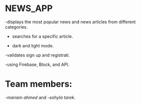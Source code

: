 # NEWS_APP

-displays the most popular news and news articles from different categories.

- searches for a specific article.

- dark and light mode.

-validates sign up and registrati.

-using Firebase, Block, and API.

# Team members:
-*mariam ahmed* and 
-*sohyla tarek*.
